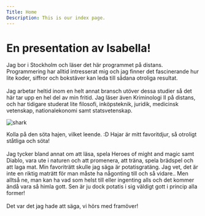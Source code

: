 ```yaml
---
Title: Home
Description: This is our index page.
---
```


En presentation av Isabella!
==========================

Jag bor i Stockholm och läser det här programmet på distans. Programmering har alltid intresserat mig och jag finner det fascinerande hur lite koder, siffror och bokstäver kan leda till sådana otroliga resultat.
<br>
<br>
Jag arbetar heltid inom en helt annat bransch utöver dessa studier så det här tar upp en hel del av min fritid. Jag läser även Kriminologi II på distans, och har tidigare studerat lite filosofi, inköpsteknik, juridik, medicinsk vetenskap, nationalekonomi samt statsvetenskap.

![shark](%assets_url%/img/haj.jpg)

Kolla på den söta hajen, vilket leende. :D Hajar är mitt favoritdjur, så otroligt ståtliga och söta!
<br>
<br>
Jag tycker bland annat om att läsa, spela Heroes of might and magic samt Diablo, vara ute i naturen och att promenera, att träna, spela brädspel och att laga mat. Min favoriträtt skulle jag säga är potatisgratäng. Jag vet, det är inte en riktig maträtt för man måste ha någonting till och så vidare.. Men alltså ne, man kan ha vad som helst till eller ingenting alls och det kommer ändå vara så himla gott. Sen är ju dock potatis i sig väldigt gott i princip alla former!
<br>
<br>
Det var det jag hade att säga, vi hörs med framöver!
<br>
<br>